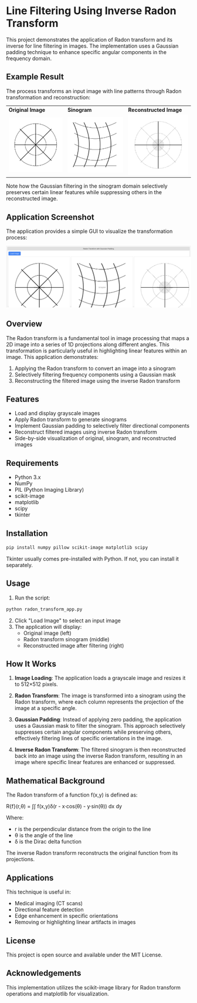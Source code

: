 # Line Filtering Using Inverse Radon Transform

This project demonstrates the application of Radon transform and its inverse for line filtering in images. The implementation uses a Gaussian padding technique to enhance specific angular components in the frequency domain.

## Example Result

The process transforms an input image with line patterns through Radon transformation and reconstruction:

<div align="center">
  <table>
    <tr>
      <td><strong>Original Image</strong></td>
      <td><strong>Sinogram</strong></td>
      <td><strong>Reconstructed Image</strong></td>
    </tr>
    <tr>
      <td><img src="https://raw.githubusercontent.com/bemoregt/LineFilteringUsingInverseRadonTransform/main/images/example_input.svg" width="200"></td>
      <td><img src="https://raw.githubusercontent.com/bemoregt/LineFilteringUsingInverseRadonTransform/main/images/example_sinogram.svg" width="200"></td>
      <td><img src="https://raw.githubusercontent.com/bemoregt/LineFilteringUsingInverseRadonTransform/main/images/example_reconstructed.svg" width="200"></td>
    </tr>
  </table>
</div>

Note how the Gaussian filtering in the sinogram domain selectively preserves certain linear features while suppressing others in the reconstructed image.

## Application Screenshot

The application provides a simple GUI to visualize the transformation process:

<div align="center">
  <img src="https://raw.githubusercontent.com/bemoregt/LineFilteringUsingInverseRadonTransform/main/images/app_screenshot.svg" width="800">
</div>

## Overview

The Radon transform is a fundamental tool in image processing that maps a 2D image into a series of 1D projections along different angles. This transformation is particularly useful in highlighting linear features within an image. This application demonstrates:

1. Applying the Radon transform to convert an image into a sinogram
2. Selectively filtering frequency components using a Gaussian mask
3. Reconstructing the filtered image using the inverse Radon transform

## Features

- Load and display grayscale images
- Apply Radon transform to generate sinograms
- Implement Gaussian padding to selectively filter directional components
- Reconstruct filtered images using inverse Radon transform
- Side-by-side visualization of original, sinogram, and reconstructed images

## Requirements

- Python 3.x
- NumPy
- PIL (Python Imaging Library)
- scikit-image
- matplotlib
- scipy
- tkinter

## Installation

```bash
pip install numpy pillow scikit-image matplotlib scipy
```

Tkinter usually comes pre-installed with Python. If not, you can install it separately.

## Usage

1. Run the script:
```bash
python radon_transform_app.py
```

2. Click "Load Image" to select an input image
3. The application will display:
   - Original image (left)
   - Radon transform sinogram (middle)
   - Reconstructed image after filtering (right)

## How It Works

1. **Image Loading**: The application loads a grayscale image and resizes it to 512×512 pixels.

2. **Radon Transform**: The image is transformed into a sinogram using the Radon transform, where each column represents the projection of the image at a specific angle.

3. **Gaussian Padding**: Instead of applying zero padding, the application uses a Gaussian mask to filter the sinogram. This approach selectively suppresses certain angular components while preserving others, effectively filtering lines of specific orientations in the image.

4. **Inverse Radon Transform**: The filtered sinogram is then reconstructed back into an image using the inverse Radon transform, resulting in an image where specific linear features are enhanced or suppressed.

## Mathematical Background

The Radon transform of a function f(x,y) is defined as:

R{f}(r,θ) = ∫∫ f(x,y)δ(r - x·cos(θ) - y·sin(θ)) dx dy

Where:
- r is the perpendicular distance from the origin to the line
- θ is the angle of the line
- δ is the Dirac delta function

The inverse Radon transform reconstructs the original function from its projections.

## Applications

This technique is useful in:
- Medical imaging (CT scans)
- Directional feature detection
- Edge enhancement in specific orientations
- Removing or highlighting linear artifacts in images

## License

This project is open source and available under the MIT License.

## Acknowledgements

This implementation utilizes the scikit-image library for Radon transform operations and matplotlib for visualization.
